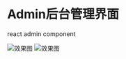 # Admin后台管理界面
react admin component

![效果图](https://raw.githubusercontent.com/wuquanyao/react-admin/master/%E6%95%88%E6%9E%9C%E5%9B%BE/2.png)
![效果图](https://raw.githubusercontent.com/wuquanyao/react-admin/master/%E6%95%88%E6%9E%9C%E5%9B%BE/1.png)
